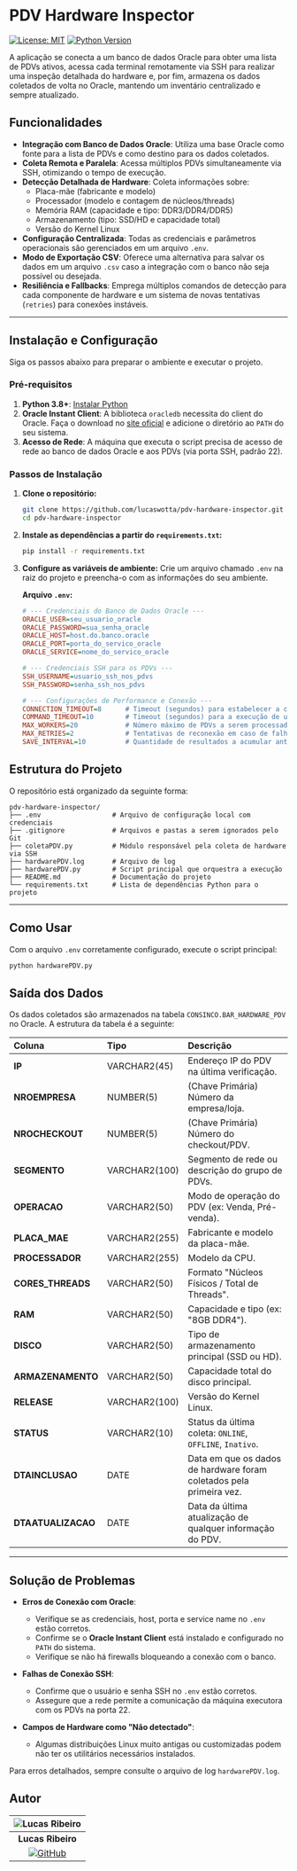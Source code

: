 # PDV Hardware Inspector

[![License: MIT](https://img.shields.io/badge/License-MIT-yellow.svg)](https://opensource.org/licenses/MIT)
[![Python Version](https://img.shields.io/badge/python-3.8+-blue.svg)](https://www.python.org/downloads/)

A aplicação se conecta a um banco de dados Oracle para obter uma lista de PDVs ativos, acessa cada terminal remotamente via SSH para realizar uma inspeção detalhada do hardware e, por fim, armazena os dados coletados de volta no Oracle, mantendo um inventário centralizado e sempre atualizado.

## Funcionalidades

-   **Integração com Banco de Dados Oracle**: Utiliza uma base Oracle como fonte para a lista de PDVs e como destino para os dados coletados.
-   **Coleta Remota e Paralela**: Acessa múltiplos PDVs simultaneamente via SSH, otimizando o tempo de execução.
-   **Detecção Detalhada de Hardware**: Coleta informações sobre:
    -   Placa-mãe (fabricante e modelo)
    -   Processador (modelo e contagem de núcleos/threads)
    -   Memória RAM (capacidade e tipo: DDR3/DDR4/DDR5)
    -   Armazenamento (tipo: SSD/HD e capacidade total)
    -   Versão do Kernel Linux
-   **Configuração Centralizada**: Todas as credenciais e parâmetros operacionais são gerenciados em um arquivo `.env`.
-   **Modo de Exportação CSV**: Oferece uma alternativa para salvar os dados em um arquivo `.csv` caso a integração com o banco não seja possível ou desejada.
-   **Resiliência e Fallbacks**: Emprega múltiplos comandos de detecção para cada componente de hardware e um sistema de novas tentativas (`retries`) para conexões instáveis.

---

## Instalação e Configuração

Siga os passos abaixo para preparar o ambiente e executar o projeto.

### Pré-requisitos

1.  **Python 3.8+**: [Instalar Python](https://www.python.org/downloads/)
2.  **Oracle Instant Client**: A biblioteca `oracledb` necessita do client do Oracle. Faça o download no [site oficial](https://www.oracle.com/database/technologies/instant-client/downloads.html) e adicione o diretório ao `PATH` do seu sistema.
3.  **Acesso de Rede**: A máquina que executa o script precisa de acesso de rede ao banco de dados Oracle e aos PDVs (via porta SSH, padrão 22).

### Passos de Instalação

1.  **Clone o repositório:**
    ```bash
    git clone https://github.com/lucaswotta/pdv-hardware-inspector.git
    cd pdv-hardware-inspector
    ```

2.  **Instale as dependências a partir do `requirements.txt`:**
    ```bash
    pip install -r requirements.txt
    ```

3.  **Configure as variáveis de ambiente:**
    Crie um arquivo chamado `.env` na raiz do projeto e preencha-o com as informações do seu ambiente.

    **Arquivo `.env`:**
    ```ini
    # --- Credenciais do Banco de Dados Oracle ---
    ORACLE_USER=seu_usuario_oracle
    ORACLE_PASSWORD=sua_senha_oracle
    ORACLE_HOST=host.do.banco.oracle
    ORACLE_PORT=porta_do_servico_oracle
    ORACLE_SERVICE=nome_do_servico_oracle

    # --- Credenciais SSH para os PDVs ---
    SSH_USERNAME=usuario_ssh_nos_pdvs
    SSH_PASSWORD=senha_ssh_nos_pdvs

    # --- Configurações de Performance e Conexão ---
    CONNECTION_TIMEOUT=8      # Timeout (segundos) para estabelecer a conexão SSH
    COMMAND_TIMEOUT=10        # Timeout (segundos) para a execução de um comando remoto
    MAX_WORKERS=20            # Número máximo de PDVs a serem processados em paralelo
    MAX_RETRIES=2             # Tentativas de reconexão em caso de falha
    SAVE_INTERVAL=10          # Quantidade de resultados a acumular antes de salvar no banco/CSV
    ```

## Estrutura do Projeto

O repositório está organizado da seguinte forma:
````
pdv-hardware-inspector/
├── .env                  # Arquivo de configuração local com credenciais
├── .gitignore            # Arquivos e pastas a serem ignorados pelo Git
├── coletaPDV.py          # Módulo responsável pela coleta de hardware via SSH
├── hardwarePDV.log       # Arquivo de log
├── hardwarePDV.py        # Script principal que orquestra a execução
├── README.md             # Documentação do projeto
└── requirements.txt      # Lista de dependências Python para o projeto
````

---

## Como Usar

Com o arquivo `.env` corretamente configurado, execute o script principal:

```bash
python hardwarePDV.py
````

## Saída dos Dados

Os dados coletados são armazenados na tabela `CONSINCO.BAR_HARDWARE_PDV` no Oracle. A estrutura da tabela é a seguinte:

| Coluna | Tipo | Descrição |
| :--- | :--- | :--- |
| **IP** | VARCHAR2(45) | Endereço IP do PDV na última verificação. |
| **NROEMPRESA** | NUMBER(5) | (Chave Primária) Número da empresa/loja. |
| **NROCHECKOUT** | NUMBER(5) | (Chave Primária) Número do checkout/PDV. |
| **SEGMENTO** | VARCHAR2(100) | Segmento de rede ou descrição do grupo de PDVs. |
| **OPERACAO** | VARCHAR2(50) | Modo de operação do PDV (ex: Venda, Pré-venda). |
| **PLACA_MAE** | VARCHAR2(255) | Fabricante e modelo da placa-mãe. |
| **PROCESSADOR** | VARCHAR2(255) | Modelo da CPU. |
| **CORES_THREADS** | VARCHAR2(50) | Formato "Núcleos Físicos / Total de Threads". |
| **RAM** | VARCHAR2(50) | Capacidade e tipo (ex: "8GB DDR4"). |
| **DISCO** | VARCHAR2(50) | Tipo de armazenamento principal (SSD ou HD). |
| **ARMAZENAMENTO** | VARCHAR2(50) | Capacidade total do disco principal. |
| **RELEASE** | VARCHAR2(100) | Versão do Kernel Linux. |
| **STATUS** | VARCHAR2(10) | Status da última coleta: `ONLINE`, `OFFLINE`, `Inativo`. |
| **DTAINCLUSAO** | DATE | Data em que os dados de hardware foram coletados pela primeira vez. |
| **DTAATUALIZACAO** | DATE | Data da última atualização de qualquer informação do PDV. |

---

## Solução de Problemas

-   **Erros de Conexão com Oracle**:
    -   Verifique se as credenciais, host, porta e service name no `.env` estão corretos.
    -   Confirme se o **Oracle Instant Client** está instalado e configurado no `PATH` do sistema.
    -   Verifique se não há firewalls bloqueando a conexão com o banco.

-   **Falhas de Conexão SSH**:
    -   Confirme que o usuário e senha SSH no `.env` estão corretos.
    -   Assegure que a rede permite a comunicação da máquina executora com os PDVs na porta 22.

-   **Campos de Hardware como "Não detectado"**:
    -   Algumas distribuições Linux muito antigas ou customizadas podem não ter os utilitários necessários instalados.

Para erros detalhados, sempre consulte o arquivo de log `hardwarePDV.log`.

## Autor

| ![Lucas Ribeiro](https://github.com/lucaswotta.png?size=120) |
| :---: |
| **Lucas Ribeiro** |
| [![GitHub](https://img.shields.io/badge/GitHub-100000?style=for-the-badge&logo=github&logoColor=white)](https://github.com/lucaswotta) |